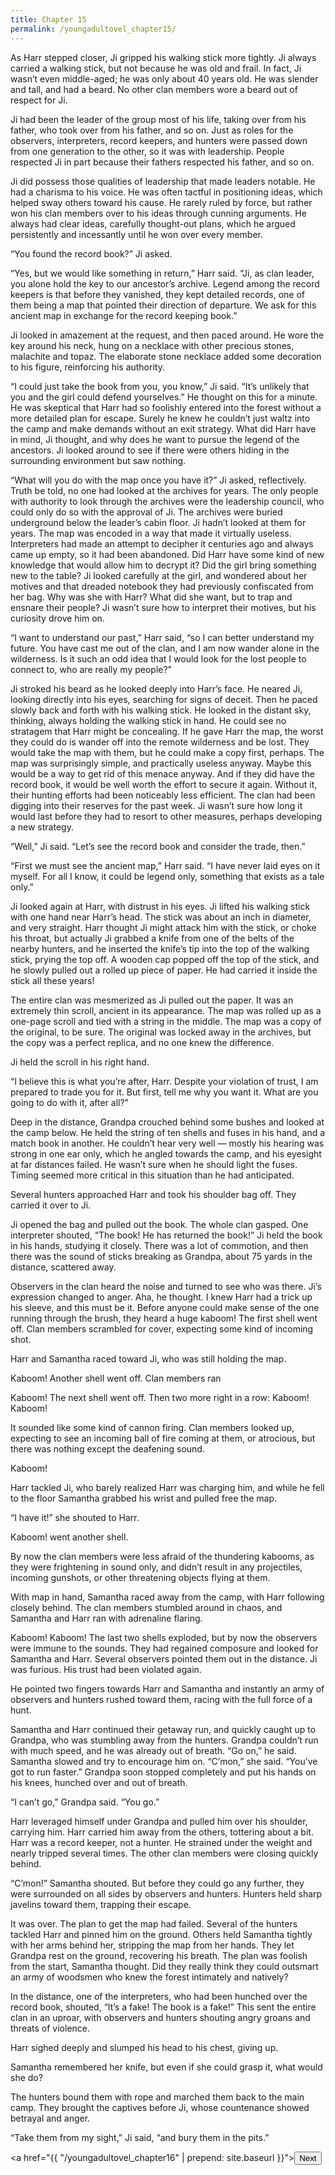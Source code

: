 ```yaml
---
title: Chapter 15
permalink: /youngadultovel_chapter15/
---
```


As Harr stepped closer, Ji gripped his walking stick more tightly. Ji always carried a walking stick, but not because he was old and frail. In fact, Ji wasn’t even middle-aged; he was only about 40 years old. He was slender and tall, and had a beard. No other clan members wore a beard out of respect for Ji.

Ji had been the leader of the group most of his life, taking over from his father, who took over from his father, and so on. Just as roles for the observers, interpreters, record keepers, and hunters were passed down from one generation to the other, so it was with leadership. People respected Ji in part because their fathers respected his father, and so on.

Ji did possess those qualities of leadership that made leaders notable. He had a charisma to his voice. He was often tactful in positioning ideas, which helped sway others toward his cause. He rarely ruled by force, but rather won his clan members over to his ideas through cunning arguments. He always had clear ideas, carefully thought-out plans, which he argued persistently and incessantly until he won over every member.

“You found the record book?” Ji asked.

“Yes, but we would like something in return,” Harr said. “Ji, as clan leader, you alone hold the key to our ancestor’s archive. Legend among the record keepers is that before they vanished, they kept detailed records, one of them being a map that pointed their direction of departure. We ask for this ancient map in exchange for the record keeping book.”

Ji looked in amazement at the request, and then paced around. He wore the key around his neck, hung on a necklace with other precious stones, malachite and topaz. The elaborate stone necklace added some decoration to his figure, reinforcing his authority.

“I could just take the book from you, you know,” Ji said. “It’s unlikely that you and the girl could defend yourselves.” He thought on this for a minute. He was skeptical that Harr had so foolishly entered into the forest without a more detailed plan for escape. Surely he knew he couldn’t just waltz into the camp and make demands without an exit strategy. What did Harr have in mind, Ji thought, and why does he want to pursue the legend of the ancestors. Ji looked around to see if there were others hiding in the surrounding environment but saw nothing.

“What will you do with the map once you have it?” Ji asked, reflectively. Truth be told, no one had looked at the archives for years. The only people with authority to look through the archives were the leadership council, who could only do so with the approval of Ji. The archives were buried underground below the leader’s cabin floor. Ji hadn’t looked at them for years. The map was encoded in a way that made it virtually useless. Interpreters had made an attempt to decipher it centuries ago and always came up empty, so it had been abandoned. Did Harr have some kind of new knowledge that would allow him to decrypt it? Did the girl bring something new to the table? Ji looked carefully at the girl, and wondered about her motives and that dreaded notebook they had previously confiscated from her bag. Why was she with Harr? What did she want, but to trap and ensnare their people? Ji wasn’t sure how to interpret their motives, but his curiosity drove him on.

“I want to understand our past,” Harr said, “so I can better understand my future. You have cast me out of the clan, and I am now wander alone in the wilderness. Is it such an odd idea that I would look for the lost people to connect to, who are really my people?”

Ji stroked his beard as he looked deeply into Harr’s face. He neared Ji, looking directly into his eyes, searching for signs of deceit. Then he paced slowly back and forth with his walking stick. He looked in the distant sky, thinking, always holding the walking stick in hand. He could see no stratagem that Harr might be concealing. If he gave Harr the map, the worst they could do is wander off into the remote wilderness and be lost. They would take the map with them, but he could make a copy first, perhaps. The map was surprisingly simple, and practically useless anyway. Maybe this would be a way to get rid of this menace anyway. And if they did have the record book, it would be well worth the effort to secure it again. Without it, their hunting efforts had been noticeably less efficient. The clan had been digging into their reserves for the past week. Ji wasn’t sure how long it would last before they had to resort to other measures, perhaps developing a new strategy.

“Well,” Ji said. “Let’s see the record book and consider the trade, then.”

“First we must see the ancient map,” Harr said. “I have never laid eyes on it myself. For all I know, it could be legend only, something that exists as a tale only.”

Ji looked again at Harr, with distrust in his eyes. Ji lifted his walking stick with one hand near Harr’s head. The stick was about an inch in diameter, and very straight. Harr thought Ji might attack him with the stick, or choke his throat, but actually Ji grabbed a knife from one of the belts of the nearby hunters, and he inserted the knife’s tip into the top of the walking stick, prying the top off. A wooden cap popped off the top of the stick, and he slowly pulled out a rolled up piece of paper. He had carried it inside the stick all these years!

The entire clan was mesmerized as Ji pulled out the paper. It was an extremely thin scroll, ancient in its appearance. The map was rolled up as a one-page scroll and tied with a string in the middle. The map was a copy of the original, to be sure. The original was locked away in the archives, but the copy was a perfect replica, and no one knew the difference.

Ji held the scroll in his right hand.

“I believe this is what you’re after, Harr. Despite your violation of trust, I am prepared to trade you for it. But first, tell me why you want it. What are you going to do with it, after all?”

Deep in the distance, Grandpa crouched behind some bushes and looked at the camp below. He held the string of ten shells and fuses in his hand, and a match book in another. He couldn’t hear very well — mostly his hearing was strong in one ear only, which he angled towards the camp, and his eyesight at far distances failed. He wasn’t sure when he should light the fuses. Timing seemed more critical in this situation than he had anticipated.

Several hunters approached Harr and took his shoulder bag off. They carried it over to Ji.

Ji opened the bag and pulled out the book. The whole clan gasped. One interpreter shouted, “The book! He has returned the book!” Ji held the book in his hands, studying it closely. There was a lot of commotion, and then there was the sound of sticks breaking as Grandpa, about 75 yards in the distance, scattered away.

Observers in the clan heard the noise and turned to see who was there. Ji’s expression changed to anger. Aha, he thought. I knew Harr had a trick up his sleeve, and this must be it. Before anyone could make sense of the one running through the brush, they heard a huge kaboom! The first shell went off. Clan members scrambled for cover, expecting some kind of incoming shot.

Harr and Samantha raced toward Ji, who was still holding the map.

Kaboom! Another shell went off. Clan members ran

Kaboom! The next shell went off. Then two more right in a row: Kaboom! Kaboom!

It sounded like some kind of cannon firing. Clan members looked up, expecting to see an incoming ball of fire coming at them, or atrocious, but there was nothing except the deafening sound.

Kaboom!

Harr tackled Ji, who barely realized Harr was charging him, and while he fell to the floor Samantha grabbed his wrist and pulled free the map.

“I have it!” she shouted to Harr.

Kaboom! went another shell.

By now the clan members were less afraid of the thundering kabooms, as they were frightening in sound only, and didn’t result in any projectiles, incoming gunshots, or other threatening objects flying at them.

With map in hand, Samantha raced away from the camp, with Harr following closely behind. The clan members stumbled around in chaos, and Samantha and Harr ran with adrenaline flaring.

Kaboom! Kaboom! The last two shells exploded, but by now the observers were immune to the sounds. They had regained composure and looked for Samantha and Harr. Several observers pointed them out in the distance. Ji was furious. His trust had been violated again.

He pointed two fingers towards Harr and Samantha and instantly an army of observers and hunters rushed toward them, racing with the full force of a hunt.

Samantha and Harr continued their getaway run, and quickly caught up to Grandpa, who was stumbling away from the hunters. Grandpa couldn’t run with much speed, and he was already out of breath. “Go on,” he said. Samantha slowed and try to encourage him on. “C’mon,” she said. “You’ve got to run faster.” Grandpa soon stopped completely and put his hands on his knees, hunched over and out of breath.

“I can’t go,” Grandpa said. “You go.”

Harr leveraged himself under Grandpa and pulled him over his shoulder, carrying him. Harr carried him away from the others, tottering about a bit. Harr was a record keeper, not a hunter. He strained under the weight and nearly tripped several times. The other clan members were closing quickly behind.

“C’mon!” Samantha shouted. But before they could go any further, they were surrounded on all sides by observers and hunters. Hunters held sharp javelins toward them, trapping their escape.

It was over. The plan to get the map had failed. Several of the hunters tackled Harr and pinned him on the ground. Others held Samantha tightly with her arms behind her, stripping the map from her hands. They let Grandpa rest on the ground, recovering his breath. The plan was foolish from the start, Samantha thought. Did they really think they could outsmart an army of woodsmen who knew the forest intimately and natively?

In the distance, one of the interpreters, who had been hunched over the record book, shouted, “It’s a fake! The book is a fake!” This sent the entire clan in an uproar, with observers and hunters shouting angry groans and threats of violence.

Harr sighed deeply and slumped his head to his chest, giving up.

Samantha remembered her knife, but even if she could grasp it, what would she do?

The hunters bound them with rope and marched them back to the main camp. They brought the captives before Ji, whose countenance showed betrayal and anger.

“Take them from my sight,” Ji said, “and bury them in the pits.”

<a href="{{ "/youngadultovel_chapter16" | prepend: site.baseurl }}"><button type="button" class="btn btn-warning">Next</button></a>
